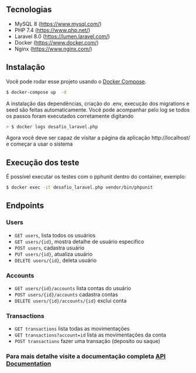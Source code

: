 ## Tecnologias
- MySQL 8 (https://www.mysql.com/)
- PHP 7.4 (https://www.php.net/)
- Laravel 8.0 (https://lumen.laravel.com/)
- Docker (https://www.docker.com/)
- Nginx (https://www.nginx.com/)

## Instalação
Você pode rodar esse projeto usando o [Docker Compose](https://docs.docker.com/compose/install/).
```sh
$ docker-compose up  -d
```
A instalação das dependências, criação do .env, execução dos migrations e seed são feitas automaticamente. Você pode acompanhar pelo log se todos os passos foram executados corretamente digitando 

```sh
> $ docker logs desafio_laravel.php
```

Agora você deve ser capaz de visitar a página da aplicação http://localhost/ e começar a usar o sistema

## Execução dos teste

É possível executar os testes com o pphunit dentro do container, exemplo:

```sh
$ docker exec -it desafio_laravel.php vendor/bin/phpunit 
```

## Endpoints
### Users
- `GET users`, lista todos os usuários
- `GET users/{id}`, mostra detalhe de usuário específico
- `POST users`, cadastra usuário
- `PUT users/{id}`, atualiza usuário
- `DELETE users/{id}`, deleta usuário

### Accounts
- `GET users/{id}/accounts` lista contas do usuário
- `POST users/{id}/accounts` cadastra contas
- `DELETE users/{id}/accounts/{id}` exclui conta

### Transactions
- `GET transactions` lista todas as movimentações
- `GET transactions?account=id` lista as movimentações da conta
- `POST transactions` fazer uma transação (deposito ou saque)

### Para mais detalhe visite a documentação completa [API Documentation](https://github.com/cmparrela/caixa-eletronico-laravel-api/wiki/API-Documentation)